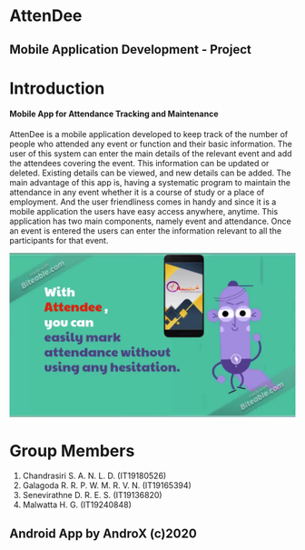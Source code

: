 # AttenDee

## Mobile Application Development - Project

# Introduction
#### Mobile App for Attendance Tracking and Maintenance
AttenDee is a mobile application developed to keep track of the number of people who attended any event or function and their basic information. The user of this system can enter the main details of the relevant event and add the attendees covering the event. This information can be updated or deleted. Existing details can be viewed, and new details can be added. The main advantage of this app is, having a systematic program to maintain the attendance in any event whether it is a course of study or a place of employment. And the user friendliness comes in handy and since it is a mobile application the users have easy access anywhere, anytime. This application has two main components, namely event and attendance. Once an event is entered the users can enter the information relevant to all the participants for that event.

[![AttenDee](https://github.com/paradocx96/AttenDee/blob/master/Images/Video.png)](https://www.linkedin.com/embed/feed/update/urn:li:ugcPost:6721881752723312640?compact=1 "AttenDee")

# Group Members
1. Chandrasiri S. A. N. L. D. (IT19180526)
2. Galagoda R. R. P. W. M. R. V. N.	(IT19165394) 
3. Senevirathne D. R. E. S.	(IT19136820) 
4. Malwatta H. G. (IT19240848)

## Android App by AndroX (c)2020
